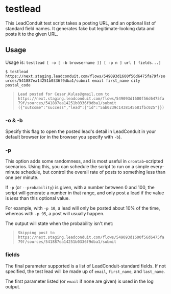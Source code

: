 # testlead

This LeadConduit test script takes a posting URL, and an optional list of standard field names. It generates fake but legitimate-looking data and posts it to the given URL.

## Usage

Usage is: `testlead [ -o [ -b browsername ]] [ -p n ] url [ fields...]`

`$ testlead https://next.staging.leadconduit.com/flows/549093d1600f56d6475fa79f/sources/541887ea14251b0336f9dba1/submit email first_name city postal_code`

> `Lead posted for Cesar.Kulas@gmail.com to https://next.staging.leadconduit.com/flows/549093d1600f56d6475fa79f/sources/541887ea14251b0336f9dba1/submit ({"outcome":"success","lead":{"id":"5ab0239c1438145681fbc025"}})`



### -o & -b

Specify this flag to open the posted lead's detail in LeadConduit in your
default browser (or in the browser you specify with `-b`).

### -p

This option adds some randomness, and is most useful in `crontab`-scripted scenarios. Using this, you can schedule the script to run on a simple every-minute schedule, but control the overall rate of posts to something less than one per minute.

If `-p` (or `--probability`) is given, with a number between 0 and 100, the script will generate a number in that range, and only post a lead if the value is _less_ than this optional value.

For example, with `-p 10`, a lead will only be posted about 10% of the time, whereas with `-p 95`, a post will usually happen.

The output will state when the probability isn't met:

> `Skipping post to https://next.staging.leadconduit.com/flows/549093d1600f56d6475fa79f/sources/541887ea14251b0336f9dba1/submit`

### fields

The final parameter supported is a list of LeadConduit-standard fields. If not specified, the test lead will be made up of `email`, `first_name`, and `last_name`.

The first parameter listed (or `email` if none are given) is used in the log output.

